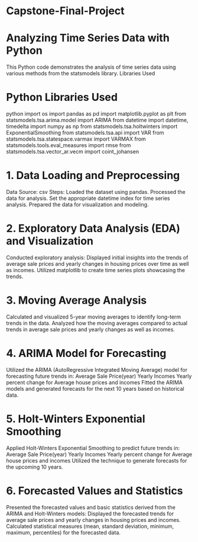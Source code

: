 # Capstone-Final-Project
# Analyzing Time Series Data with Python

This Python code demonstrates the analysis of time series data using various methods from the statsmodels library.
 Libraries Used
# Python Libraries Used
python
import os
import pandas as pd
import matplotlib.pyplot as plt
from statsmodels.tsa.arima.model import ARIMA
from datetime import datetime, timedelta
import numpy as np
from statsmodels.tsa.holtwinters import ExponentialSmoothing
from statsmodels.tsa.api import VAR
from statsmodels.tsa.statespace.varmax import VARMAX
from statsmodels.tools.eval_measures import rmse
from statsmodels.tsa.vector_ar.vecm import coint_johansen
# 1. Data Loading and Preprocessing
Data Source: csv
Steps:
Loaded the dataset using pandas.
Processed the data for analysis.
Set the appropriate datetime index for time series analysis.
Prepared the data for visualization and modeling.
# 2. Exploratory Data Analysis (EDA) and Visualization
Conducted exploratory analysis:
Displayed initial insights into the trends of average sale prices and yearly changes in housing prices over time as well as incomes.
Utilized matplotlib to create time series plots showcasing the trends.
# 3. Moving Average Analysis
Calculated and visualized 5-year moving averages to identify long-term trends in the data.
Analyzed how the moving averages compared to actual trends in average sale prices and yearly changes as well as incomes.
# 4. ARIMA Model for Forecasting
Utilized the ARIMA (AutoRegressive Integrated Moving Average) model for forecasting future trends in:
Average Sale Price(year)
Yearly Incomes
Yearly percent change for Average house prices and incomes
Fitted the ARIMA models and generated forecasts for the next 10 years based on historical data.
# 5. Holt-Winters Exponential Smoothing
Applied Holt-Winters Exponential Smoothing to predict future trends in:
Average Sale Price(year)
Yearly Incomes
Yearly percent change for Average house prices and incomes
Utilized the technique to generate forecasts for the upcoming 10 years.
# 6. Forecasted Values and Statistics
Presented the forecasted values and basic statistics derived from the ARIMA and Holt-Winters models:
Displayed the forecasted trends for average sale prices and yearly changes in housing prices and incomes.
Calculated statistical measures (mean, standard deviation, minimum, maximum, percentiles) for the forecasted data.
